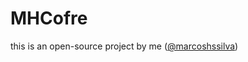 # MHCofre
this is an open-source project by me ([@marcoshssilva](https://github.com/marcoshssilva))
